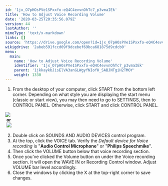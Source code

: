 ```yaml
---
id: '1jx_O7pHOsPVe1SPxxfo-eQ4C4evvnOhTc7_p3vmaIEk'
title: 'How to Adjust Voice Recording Volume'
date: '2020-03-25T20:35:56.079Z'
version: 44
lastAuthor: ''
mimeType: 'text/x-markdown'
links: []
source: 'https://drive.google.com/open?id=1jx_O7pHOsPVe1SPxxfo-eQ4C4evvnOhTc7_p3vmaIEk'
wikigdrive: '2abeb591fccd09f9dcebef69bca681875d9cdcb0'
menu:
  main:
    name: 'How to Adjust Voice Recording Volume'
    identifier: '1jx_O7pHOsPVe1SPxxfo-eQ4C4evvnOhTc7_p3vmaIEk'
    parent: '1jkkaykbJisElVA3anGLWgyfNIofH_SABJNTgiH2TMOY'
    weight: 1330
---
```

1. From the desktop of your computer, click START from the bottom left corner. Depending on what style you are displaying the start menu (classic or start view), you may then need to go to SETTINGS, then to CONTROL PANEL. Otherwise, click START and click CONTROL PANEL.

  
![](../how-to-adjust-voice-recording-volume.assets/100000000000019D000001AF8C5B6348C972F797.png)  
 **or**  
 ![](../how-to-adjust-voice-recording-volume.assets/1000000000000172000001C800F7A9565D81AE5D.png)  


2. Double click on SOUNDS AND AUDIO DEVICES control program.
3. At the top, click the VOICE tab. Verify the <em>Default device for Voice recording</em> is "<strong>Audio Control Microphone</strong>" or "<strong>Philips Speechmike</strong>".
4. Then click the VOLUME button below that voice recording section.
5. Once you've clicked the Volume button on under the Voice recording section. It will open the WAVE IN or Recording Control window. Adjust VOLUME bar level accordingly.
6. Close the windows by clicking the X at the top-right corner to save changes.
